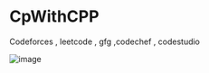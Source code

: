 # CpWithCPP 
Codeforces , leetcode , gfg ,codechef , codestudio


![image](https://github.com/Sohel440/CP-learning-phase/assets/109268326/4ea240ec-c3c9-473d-abab-7ae6b28b5ea2)

